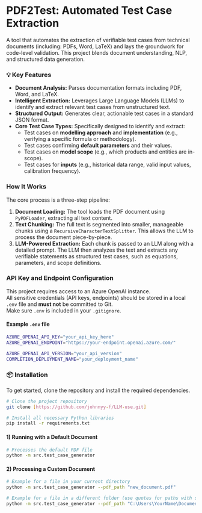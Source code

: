 # PDF2Test: Automated Test Case Extraction

A tool that automates the extraction of verifiable test cases from technical documents (including: PDFs, Word, LaTeX) and lays the groundwork for code-level validation. This project blends document understanding, NLP, and structured data generation.

### **💡 Key Features**

* **Document Analysis:** Parses documentation formats including PDF, Word, and LaTeX.
* **Intelligent Extraction:** Leverages Large Language Models (LLMs) to identify and extract relevant test cases from unstructured text.
* **Structured Output:** Generates clear, actionable test cases in a standard JSON format.
* **Core Test Case Types:** Specifically designed to identify and extract:
    * Test cases on **modelling approach** and **implementation** (e.g., verifying a specific formula or methodology).
    * Test cases confirming **default parameters** and their values.
    * Test cases on **model scope** (e.g., which products and entities are in-scope).
    * Test cases for **inputs** (e.g., historical data range, valid input values, calibration frequency).

### **How It Works**

The core process is a three-step pipeline:

1.  **Document Loading:** The tool loads the PDF document using `PyPDFLoader`, extracting all text content.
2.  **Text Chunking:** The full text is segmented into smaller, manageable chunks using a `RecursiveCharacterTextSplitter`. This allows the LLM to process the document piece-by-piece.
3.  **LLM-Powered Extraction:** Each chunk is passed to an LLM along with a detailed prompt. The LLM then analyzes the text and extracts any verifiable statements as structured test cases, such as equations, parameters, and scope definitions.

### API Key and Endpoint Configuration

This project requires access to an Azure OpenAI instance.  
All sensitive credentials (API keys, endpoints) should be stored in a local `.env` file and **must not** be committed to Git.  
Make sure `.env` is included in your `.gitignore`.

#### Example `.env` file

```bash
AZURE_OPENAI_API_KEY="your_api_key_here"
AZURE_OPENAI_ENDPOINT="https://your-endpoint.openai.azure.com/"

AZURE_OPENAI_API_VERSION="your_api_version"
COMPLETION_DEPLOYMENT_NAME="your_deployment_name"
```

### **📦 Installation**

To get started, clone the repository and install the required dependencies.

```bash
# Clone the project repository
git clone [https://github.com/johnnyy-f/LLM-use.git]

# Install all necessary Python libraries
pip install -r requirements.txt
```

#### 1) Running with a Default Document
```bash
# Processes the default PDF file
python -m src.test_case_generator
```
#### 2) Processing a Custom Document
```bash
# Example for a file in your current directory
python -m src.test_case_generator --pdf_path "new_document.pdf"

# Example for a file in a different folder (use quotes for paths with spaces)
python -m src.test_case_generator --pdf_path "C:\Users\YourName\Documents\Another_Doc.pdf"
```
